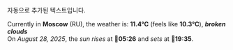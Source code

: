 
자동으로 추가된 텍스트입니다.

<!--START_SECTION:weather:moscow-->
Currently in **Moscow** (RU), the weather is: **11.4°C** (feels like **10.3°C**), ***broken clouds***<br/>
On *August 28, 2025*, the *sun rises* at 🌅**05:26** and *sets* at 🌇**19:35**.
<!--END_SECTION:weather-->
